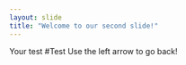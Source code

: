```yaml
---
layout: slide
title: "Welcome to our second slide!" 
---
```

Your test #Test
Use the left arrow to go back!
